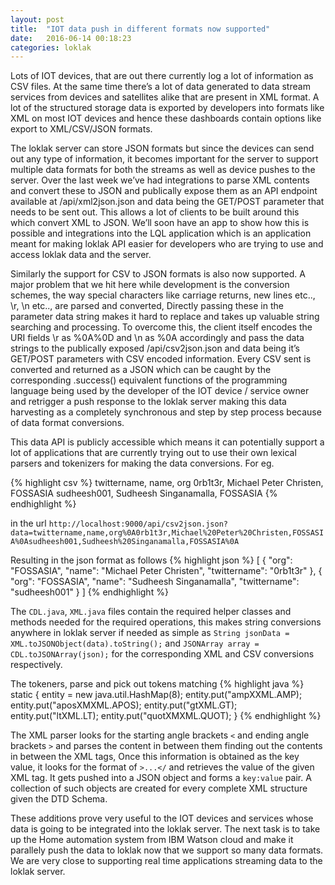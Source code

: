 ```yaml
---
layout: post
title:  "IOT data push in different formats now supported"
date:   2016-06-14 00:18:23 
categories: loklak
---
```

Lots of IOT devices, that are out there currently log a lot of information as CSV files. At the same time there’s a lot of data generated to data stream services from devices and satellites alike that are present in XML format. A lot of the structured storage data is exported by developers into formats like XML on most IOT devices and hence these dashboards contain options like export to XML/CSV/JSON formats.

The loklak server can store JSON formats but since the devices can send out any type of information, it becomes important for the server to support multiple data formats for both the streams as well as device pushes to the server. Over the last week we’ve had integrations to parse XML contents and convert these to JSON and publically expose them as an API endpoint available at /api/xml2json.json and data being the GET/POST parameter that needs to be sent out. This allows a lot of clients to be built around this which convert XML to JSON. We’ll soon have an app to show how this is possible and integrations into the LQL application which is an application meant for making loklak API easier for developers who are trying to use and access loklak data and the server.

Similarly the support for CSV to JSON formats is also now supported. A major problem that we hit here while development is the conversion schemes, the way special characters like carriage returns, new lines etc.., \r, \n etc.., are parsed and converted, Directly passing these in the parameter data string makes it hard to replace and takes up valuable string searching and processing. To overcome this, the client itself encodes the URI fields \r as %0A%0D  and \n as %0A accordingly and pass the data strings to the publically exposed /api/csv2json.json and data being it’s GET/POST parameters with CSV encoded information. Every CSV sent is converted and returned as a JSON which can be caught by the corresponding .success() equivalent functions of the programming language being used by the developer of the IOT device / service owner and retrigger a push response to the loklak server making this data harvesting as a completely synchronous and step by step process because of data format conversions.

This data API is publicly accessible which means it can potentially support a lot of applications that are currently trying out to use their own lexical parsers and tokenizers for making the data conversions. For eg.

{% highlight csv %}
twittername, name, org
0rb1t3r, Michael Peter Christen, FOSSASIA
sudheesh001, Sudheesh Singanamalla, FOSSASIA
{% endhighlight %}

in the url `http://localhost:9000/api/csv2json.json?data=twittername,name,org%0A0rb1t3r,Michael%20Peter%20Christen,FOSSASIA%0Asudheesh001,Sudheesh%20Singanamalla,FOSSASIA%0A`

Resulting in the json format as follows
{% highlight json %}
[
  {
    "org": "FOSSASIA",
    "name": "Michael Peter Christen",
    "twittername": "0rb1t3r"
  },
  {
    "org": "FOSSASIA",
    "name": "Sudheesh Singanamalla",
    "twittername": "sudheesh001"
  }
]
{% endhighlight %}

The `CDL.java`, `XML.java` files contain the required helper classes and methods needed for the required operations, this makes string conversions anywhere in loklak server if needed as simple as `String jsonData = XML.toJSONObject(data).toString();` and `JSONArray array = CDL.toJSONArray(json);` for the corresponding XML and CSV conversions respectively.

The tokeners, parse and pick out tokens matching
{% highlight java %}
static {
       entity = new java.util.HashMap(8);
       entity.put("ampXXML.AMP);
       entity.put("aposXMXML.APOS);
       entity.put("gtXML.GT);
       entity.put("ltXML.LT);
       entity.put("quotXMXML.QUOT);
   }
{% endhighlight %}

The XML parser looks for the starting angle brackets `<` and ending angle brackets `>` and parses the content in between them finding out the contents in between the XML tags, Once this information is obtained as the key value, it looks for the format of `>...</` and retrieves the value of the given XML tag. It gets pushed into a JSON object and forms a `key:value` pair. A collection of such objects are created for every complete XML structure given the DTD Schema.

These additions prove very useful to the IOT devices and services whose data is going to be integrated into the loklak server. The next task is to take up the Home automation system from IBM Watson cloud and make it parallely push the data to loklak now that we support so many data formats. We are very close to supporting real time applications streaming data to the loklak server.
